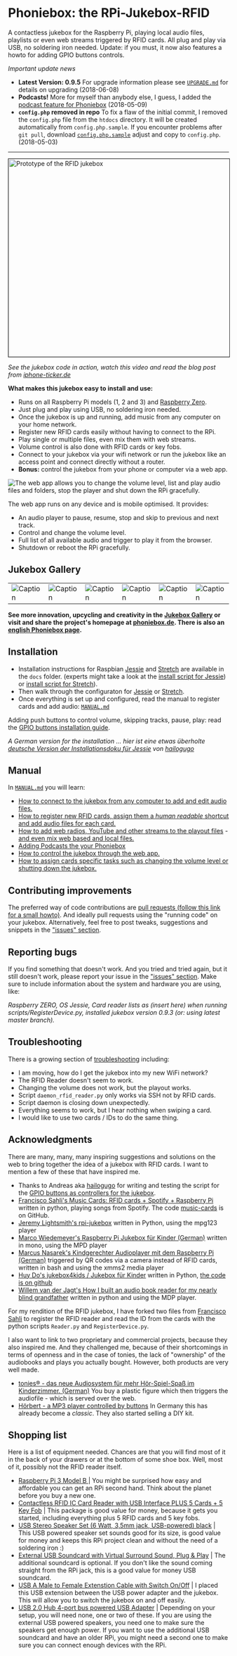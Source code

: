 # Phoniebox: the RPi-Jukebox-RFID
A contactless jukebox for the Raspberry Pi, playing local audio files, playlists or even web streams triggered by RFID cards. All plug and play via USB, no soldering iron needed. Update: if you must, it now also features a howto for adding GPIO buttons controls.

*Important update news*

* **Latest Version: 0.9.5** For upgrade information please see [`UPGRADE.md`](docs/UPGRADE.md) for details on upgrading (2018-06-08)
* **Podcasts!** More for myself than anybody else, I guess, I added the [podcast feature for Phoniebox](docs/MANUAL.md#podcasts) (2018-05-09)
* **`config.php` removed in repo** To fix a flaw of the initial commit, I removed the `config.php` file from the `htdocs` directory. It will be created automatically from `config.php.sample`. If you encounter problems after `git pull`, download [`config.php.sample`](https://github.com/MiczFlor/RPi-Jukebox-RFID/blob/master/htdocs/config.php.sample) adjust and copy to `config.php`. (2018-05-03)

---

<a href="https://youtu.be/7GI0VdPehQI" target="_blank"><img src="docs/img/iFun-YouTube.jpg" alt="Prototype of the RFID jukebox" width="800" height="450" border="1" /></a>

*See the jukebox code in action, watch this video and read the blog post from [iphone-ticker.de](https://www.iphone-ticker.de/wochenend-projekt-kontaktlose-musikbox-fuer-kinder-123063/)*

**What makes this jukebox easy to install and use:**

* Runs on all Raspberry Pi models (1, 2 and 3) and [Raspberry Zero](https://github.com/MiczFlor/RPi-Jukebox-RFID/issues/15).
* Just plug and play using USB, no soldering iron needed.
* Once the jukebox is up and running, add music from any computer on your home network.
* Register new RFID cards easily without having to connect to the RPi.
* Play single or multiple files, even mix them with web streams.
* Volume control is also done with RFID cards or key fobs.
* Connect to your jukebox via your wifi network or run the jukebox like an access point and connect directly without a router.
* **Bonus:** control the jukebox from your phone or computer via a web app.

![The web app allows you to change the volume level, list and play audio files and folders, stop the player and shut down the RPi gracefully.](docs/img/web-app-iphone-screens.png "The web app allows you to change the volume level, list and play audio files and folders, stop the player and shut down the RPi gracefully.")

The web app runs on any device and is mobile optimised. It provides:

* An audio player to pause, resume, stop and skip to previous and next track.
* Control and change the volume level.
* Full list of all available audio and trigger to play it from the browser.
* Shutdown or reboot the RPi gracefully.

## Jukebox Gallery

|  |  |   |   |   |   |
| --- | --- | --- | --- | --- | --- |
| ![Caption](docs/img/gallery/Steph-20171215_h90-01.jpg "Caption") | ![Caption](docs/img/gallery/Elsa-20171210_h90-01.jpg "Caption") | ![Caption](docs/img/gallery/Geliras-20171228-Jukebox-01-h90.jpg "Caption") | ![Caption](docs/img/gallery/UlliH-20171210_h90-01.jpg "Caption") | ![Caption](docs/img/gallery/KingKahn-20180101-Jukebox-01-h90.jpg "Caption") | ![Caption](docs/img/gallery/hailogugo-20171222-h90-01.jpg "Caption") | 

**See more innovation, upcycling and creativity in the [Jukebox Gallery](docs/GALLERY.md) or visit and share the project's homepage at [phoniebox.de](http://phoniebox.de/). There is also an [english Phoniebox page](http://phoniebox.de/index.php?l=en).**

## Installation

* Installation instructions for Raspbian [Jessie](docs/INSTALL-jessie.md) and [Stretch](docs/INSTALL-stretch.md) are available in the `docs` folder. (experts might take a look at the [install script for Jessie](https://github.com/MiczFlor/RPi-Jukebox-RFID/blob/master/scripts/installscripts/jessie-install-default-01.sh)) or [install script for Stretch](https://github.com/MiczFlor/RPi-Jukebox-RFID/blob/master/scripts/installscripts/stretch-install-default-01.sh)).
* Then walk through the configuraton for [Jessie](docs/CONFIGURE-jessie.md) or [Stretch](docs/CONFIGURE-stretch.md).
* Once everything is set up and configured, read the manual to register cards and add audio: [`MANUAL.md`](docs/MANUAL.md)

Adding push buttons to control volume, skipping tracks, pause, play: read the [GPIO buttons installation guide](docs/GPIO-BUTTONS.md).

*A German version for the installation ... hier ist eine etwas überholte [deutsche Version der Installationsdoku für Jessie](http://docplayer.org/68280452-Anleitung-jukebox-kinder-https-github-com-miczflor-rpi-jukebox-rfid-mit-buttons-und-hifiberry-miniamp.html) von [hailogugo](https://forum-raspberrypi.de/user/51824-hailogugo/)* 

## Manual

In [`MANUAL.md`](docs/MANUAL.md) you will learn:

* [How to connect to the jukebox from any computer to add and edit audio files.](docs/MANUAL.md#connect)
* [How to register new RFID cards, assign them a *human readable* shortcut and add audio files for each card.](docs/MANUAL.md#registercards)
* [How to add web radios, YouTube and other streams to the playout files](docs/MANUAL.md#webstreams) - [and even mix web based and local files.](docs/MANUAL.md#mixwebstreams)
* [Adding Podcasts the your Phoniebox](docs/MANUAL.md#podcasts)
* [How to control the jukebox through the web app.](docs/MANUAL.md#webapp)
* [How to assign cards specific tasks such as changing the volume level or shutting down the jukebox.](docs/MANUAL.md#cardcontrol)

## Contributing improvements

The preferred way of code contributions are [pull requests (follow this link for a small howto)](https://www.digitalocean.com/community/tutorials/how-to-create-a-pull-request-on-github). And ideally pull requests using the "running code" on your jukebox. Alternatively, feel free to post tweaks, suggestions and snippets in the ["issues" section](https://github.com/MiczFlor/RPi-Jukebox-RFID/issues).

## Reporting bugs

If you find something that doesn't work. And you tried and tried again, but it still doesn't work, please report your issue in the ["issues" section](https://github.com/MiczFlor/RPi-Jukebox-RFID/issues). Make sure to include information about the system and hardware you are using, like: 

*Raspberry ZERO, OS Jessie, Card reader lists as (insert here) when running scripts/RegisterDevice.py, installed jukebox version 0.9.3 (or: using latest master branch).*

## Troubleshooting

There is a growing section of [troubleshooting](docs/MANUAL.md#faq) including:

* I am moving, how do I get the jukebox into my new WiFi network?
* The RFID Reader doesn't seem to work.
* Changing the volume does not work, but the playout works.
* Script `daemon_rfid_reader.py` only works via SSH not by RFID cards.
* Script daemon is closing down unexpectedly.
* Everything seems to work, but I hear nothing when swiping a card.
* I would like to use two cards / IDs to do the same thing.

## Acknowledgments

There are many, many, many inspiring suggestions and solutions on the web to bring together the idea of a jukebox with RFID cards. I want to mention a few of these that have inspired me.

* Thanks to Andreas aka [hailogugo](https://github.com/hailogugo) for writing and testing the script for the [GPIO buttons as controllers for the jukebox](docs/GPIO-BUTTONS.md).
* [Francisco Sahli's Music Cards: RFID cards + Spotify + Raspberry Pi](https://fsahli.wordpress.com/2015/11/02/music-cards-rfid-cards-spotify-raspberry-pi/) written in python, playing songs from Spotify. The code [music-cards](https://github.com/fsahli/music-cards) is on GitHub.
* [Jeremy Lightsmith's rpi-jukebox](https://github.com/jeremylightsmith/rpi-jukebox) written in Python, using the mpg123 player
* [Marco Wiedemeyer's Raspberry Pi Jukebox für Kinder (German)](https://mwiedemeyer.de/blog/post/Raspberry-Pi-Jukebox-fur-Kinder) written in mono, using the MPD player
* [Marcus Nasarek's Kindgerechter Audioplayer mit dem Raspberry Pi (German)](http://www.raspberry-pi-geek.de/Magazin/2014/03/Kindgerechter-Audioplayer-mit-dem-Raspberry-Pi) triggered by QR codes via a camera instead of RFID cards, written in bash and using the xmms2 media player
* [Huy Do's jukebox4kids / Jukebox für Kinder](http://www.forum-raspberrypi.de/Thread-projekt-jukebox4kids-jukebox-fuer-kinder) written in Python, [the code is on github](https://github.com/hdo/jukebox4kids)
* [Willem van der Jagt's How I built an audio book reader for my nearly blind grandfather](http://willemvanderjagt.com/2014/08/16/audio-book-reader/) written in python and using the MDP player.

For my rendition of the RFID jukebox, I have forked two files from [Francisco Sahli](https://github.com/fsahli/music-cards) to register the RFID reader and read the ID from the cards with the python scripts `Reader.py` and `RegisterDevice.py`.

I also want to link to two proprietary and commercial projects, because they also inspired me. And they challenged me, because of their shortcomings in terms of openness and in the case of tonies, the lack of "ownership" of the audiobooks and plays you actually bought. However, both products are very well made.

* [tonies® - das neue Audiosystem für mehr Hör-Spiel-Spaß im Kinderzimmer. (German)](https://tonies.de/) You buy a plastic figure which then triggers the audiofile - which is served over the web.
* [Hörbert - a MP3 player controlled by buttons](https://hoerbert.com) In Germany this has already become a *classic*. They also started selling a DIY kit.

## Shopping list

Here is a list of equipment needed. Chances are that you will find most of it in the back of your drawers or at the bottom of some shoe box. Well, most of it, possibly not the RFID reader itself.

* [Raspberry Pi 3 Model B ](http://amzn.to/2ku0PU7) | You might be surprised how easy and affordable you can get an RPi second hand. Think about the planet before you buy a new one.
* [Contactless RFID IC Card Reader with USB Interface PLUS 5 Cards + 5 Key Fob](http://amzn.to/2kXkMjr) | This package is good value for money, because it gets you started, including everything plus 5 RFID cards and 5 key fobs. 
* [USB Stereo Speaker Set (6 Watt, 3,5mm jack, USB-powered) black](http://amzn.to/2kXrard) | This USB powered speaker set sounds good for its size, is good value for money and keeps this RPi project clean and without the need of a soldering iron :)
* [External USB Soundcard with Virtual Surround Sound, Plug & Play](http://amzn.to/2kXflBf) | The additional soundcard is optional. If you don't like the sound coming straight from the RPi jack, this is a good value for money USB soundcard.
* [USB A Male to Female Extenstion Cable with Switch On/Off](http://amzn.to/2hHrvkG) | I placed this USB extension between the USB power adapter and the jukebox. This will allow you to switch the jukebox on and off easily.
* [USB 2.0 Hub 4-port bus powered USB Adapter](http://amzn.to/2kXeErv) | Depending on your setup, you will need none, one or two of these. If you are using the external USB powered speakers, you need one to make sure the speakers get enough power. If you want to use the additional USB soundcard and have an older RPi, you might need a second one to make sure you can connect enough devices with the RPi.
